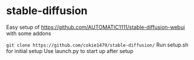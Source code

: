 # stable-diffusion
Easy setup of https://github.com/AUTOMATIC1111/stable-diffusion-webui with some addons

```git clone https://github.com/cokie1479/stable-diffusion/```
Run setup.sh for initial setup
Use launch.py to start up after setup
